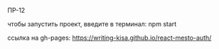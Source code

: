 ПР-12

чтобы запустить проект, введите в терминал: npm start

ссылка на gh-pages: https://writing-kisa.github.io/react-mesto-auth/